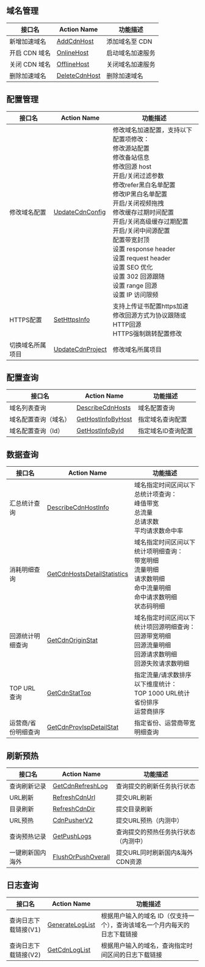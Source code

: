 ## 域名管理

| 接口名       | Action Name                              | 功能描述      |
| --------- | ---------------------------------------- | --------- |
| 新增加速域名    | [AddCdnHost](http://tce.fsphere.cn/document/product/228/1406) | 添加域名至 CDN |
| 开启 CDN 域名 | [OnlineHost](http://tce.fsphere.cn/document/product/228/1402) | 启动域名加速服务  |
| 关闭 CDN 域名 | [OfflineHost](http://tce.fsphere.cn/document/product/228/1403) | 关闭域名加速服务  |
| 删除加速域名    | [DeleteCdnHost](http://tce.fsphere.cn/document/product/228/1396) | 删除加速域名    |

## 配置管理

| 接口名      | Action Name                              | 功能描述                                     |
| -------- | ---------------------------------------- | ---------------------------------------- |
| 修改域名配置   | [UpdateCdnConfig](http://tce.fsphere.cn/document/product/228/3933) | 修改域名加速配置，支持以下配置项修改：<br/>修改源站配置<br/>修改备站信息<br/>修改回源 host<br/>开启/关闭过滤参数<br/>修改refer黑白名单配置<br/>修改IP黑白名单配置<br/>开启/关闭视频拖拽<br/>修改缓存过期时间配置<br/>开启/关闭高级缓存过期配置<br/>开启/关闭中间源配置<br/>配置带宽封顶<br/>设置 response header<br/>设置 request header<br/>设置 SEO 优化<br/>设置 302 回源跟随<br/>设置 range 回源<br/>设置 IP 访问限频 |
| HTTPS配置  | [SetHttpsInfo](http://tce.fsphere.cn/document/product/228/12965) | 支持上传证书配置https加速<br/>修改回源方式为协议跟随或HTTP回源<br/>HTTPS强制跳转配置修改 |
| 切换域名所属项目 | [UpdateCdnProject](http://tce.fsphere.cn/document/product/228/3935) | 修改域名所属项目                                 |

## 配置查询

| 接口名        | Action Name                              | 功能描述       |
| ---------- | ---------------------------------------- | ---------- |
| 域名列表查询     | [DescribeCdnHosts](http://tce.fsphere.cn/document/product/228/3937) | 域名配置查询     |
| 域名配置查询（域名） | [GetHostInfoByHost](http://tce.fsphere.cn/document/product/228/3938) | 指定域名查询配置   |
| 域名配置查询（Id） | [GetHostInfoById](http://tce.fsphere.cn/document/product/228/3939) | 指定域名ID查询配置 |

## 数据查询

| 接口名              | Action Name                                                  | 功能描述                                                     |
| ------------------- | ------------------------------------------------------------ | ------------------------------------------------------------ |
| 汇总统计查询        | [DescribeCdnHostInfo](http://tce.fsphere.cn/document/product/228/3941) | 域名指定时间区间以下总统计项查询：<br/>峰值带宽<br/>总流量<br/>总请求数<br/>平均请求数命中率 |
| 消耗明细查询        | [GetCdnHostsDetailStatistics](http://tce.fsphere.cn/document/product/228/13026) | 域名指定时间区间以下统计项明细查询：<br/>带宽明细<br/>流量明细<br/>请求数明细<br/>命中流量明细<br/>命中请求数明细<br/>状态码明细 |
| 回源统计明细查询    | [GetCdnOriginStat](http://tce.fsphere.cn/document/product/228/13211) | 域名指定时间区间以下统计项回源明细查询：<br/>回源带宽明细<br/>回源流量明细<br/>回源请求数明细<br/>回源失败请求数明细 |
| TOP URL查询         | [GetCdnStatTop](http://tce.fsphere.cn/doc/api/231/3944)  | 指定流量/请求数排序以下维度统计：<br/>TOP 1000 URL统计<br/>省份排序<br/>运营商排序 |
| 运营商/省份明细查询 | [GetCdnProvIspDetailStat](http://tce.fsphere.cn/document/product/228/7356) | 指定省份、运营商带宽明细查询                                 |

## 刷新预热

| 接口名      | Action Name                              | 功能描述                |
| -------- | ---------------------------------------- | ------------------- |
| 查询刷新记录   | [GetCdnRefreshLog](http://tce.fsphere.cn/doc/api/231/3948) | 查询提交的刷新任务执行状态       |
| URL刷新    | [RefreshCdnUrl](http://tce.fsphere.cn/doc/api/231/3946) | 提交URL刷新             |
| 目录刷新     | [RefreshCdnDir](http://tce.fsphere.cn/doc/api/231/3947) | 提交目录刷新              |
| URL预热    | [CdnPusherV2](http://tce.fsphere.cn/document/product/228/12839) | 提交URL预热（内测中）        |
| 查询预热记录   | [GetPushLogs](http://tce.fsphere.cn/document/product/228/12840) | 查询提交的预热任务执行状态（内测中）  |
| 一键刷新国内海外 | [FlushOrPushOverall](http://tce.fsphere.cn/document/product/228/12841) | 提交URL同时刷新国内&海外CDN资源 |


## 日志查询

| 接口名          | Action Name                              | 功能描述                                   |
| ------------ | ---------------------------------------- | -------------------------------------- |
| 查询日志下载链接(V1) | [GenerateLogList](http://tce.fsphere.cn/doc/api/231/3950) | 根据用户输入的域名 ID（仅支持一个），查询该域名一个月内每天的日志下载链接 |
| 查询日志下载链接(V2) | [GetCdnLogList](http://tce.fsphere.cn/document/product/228/8087) | 根据用户输入的域名，查询指定时间区间的日志下载链接              |





